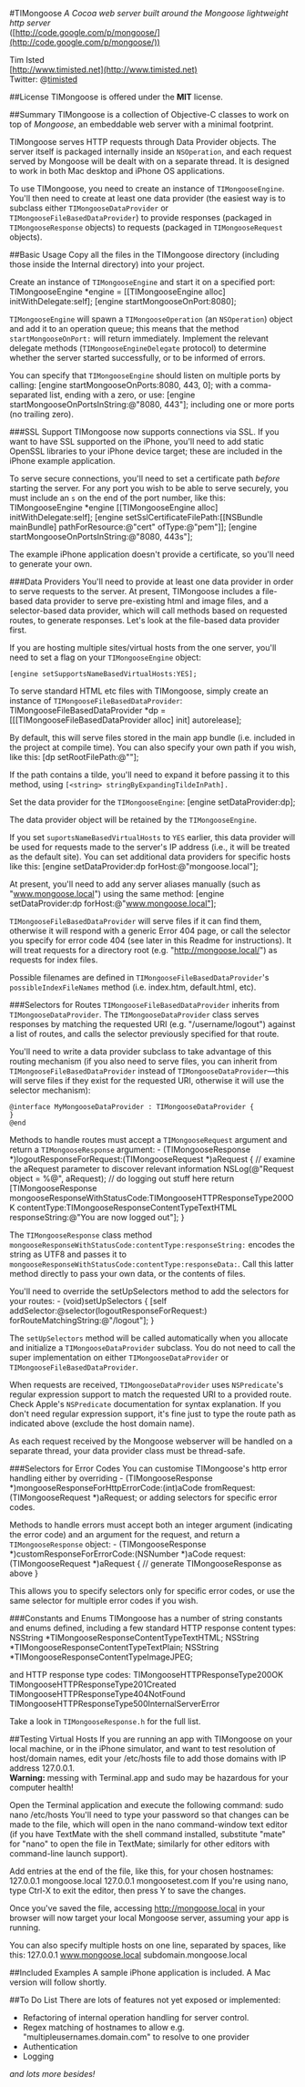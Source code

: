 #TIMongoose
*A Cocoa web server built around the Mongoose lightweight http server*  
([http://code.google.com/p/mongoose/](http://code.google.com/p/mongoose/))

Tim Isted  
[http://www.timisted.net](http://www.timisted.net)  
Twitter: @[timisted](http://twitter.com/timisted)

##License
TIMongoose is offered under the **MIT** license.

##Summary
TIMongoose is a collection of Objective-C classes to work on top of *Mongoose*, an embeddable web server with a minimal footprint.

TIMongoose serves HTTP requests through Data Provider objects. The server itself is packaged internally inside an `NSOperation`, and each request served by Mongoose will be dealt with on a separate thread. It is designed to work in both Mac desktop and iPhone OS applications.

To use TIMongoose, you need to create an instance of `TIMongooseEngine`. You'll then need to create at least one data provider (the easiest way is to subclass either `TIMongooseDataProvider` or `TIMongooseFileBasedDataProvider`) to provide responses (packaged in `TIMongooseResponse` objects) to requests (packaged in `TIMongooseRequest` objects).

##Basic Usage
Copy all the files in the TIMongoose directory (including those inside the Internal directory) into your project.

Create an instance of `TIMongooseEngine` and start it on a specified port:
    TIMongooseEngine *engine = [[TIMongooseEngine alloc] initWithDelegate:self];
    [engine startMongooseOnPort:8080];

`TIMongooseEngine` will spawn a `TIMongooseOperation` (an `NSOperation`) object and add it to an operation queue; this means that the method `startMongooseOnPort:` will return immediately. Implement the relevant delegate methods (`TIMongooseEngineDelegate` protocol) to determine whether the server started successfully, or to be informed of errors.

You can specify that `TIMongooseEngine` should listen on multiple ports by calling:
    [engine startMongooseOnPorts:8080, 443, 0];
with a comma-separated list, ending with a zero, or use:
    [engine startMongooseOnPortsInString:@"8080, 443"];
including one or more ports (no trailing zero).

###SSL Support
TIMongoose now supports connections via SSL. If you want to have SSL supported on the iPhone, you'll need to add static OpenSSL libraries to your iPhone device target; these are included in the iPhone example application.

To serve secure connections, you'll need to set a certificate path *before* starting the server. For any port you wish to be able to serve securely, you must include an `s` on the end of the port number, like this:
    TIMongooseEngine *engine [[TIMongooseEngine alloc] initWithDelegate:self];
    [engine setSslCertificateFilePath:[[NSBundle mainBundle] pathForResource:@"cert" ofType:@"pem"]];
    [engine startMongooseOnPortsInString:@"8080, 443s"];

The example iPhone application doesn't provide a certificate, so you'll need to generate your own.

###Data Providers
You'll need to provide at least one data provider in order to serve requests to the server. At present, TIMongoose includes a file-based data provider to serve pre-existing html and image files, and a selector-based data provider, which will call methods based on requested routes, to generate responses. Let's look at the file-based data provider first.

If you are hosting multiple sites/virtual hosts from the one server, you'll need to set a flag on your `TIMongooseEngine` object:

    [engine setSupportsNameBasedVirtualHosts:YES];

To serve standard HTML etc files with TIMongoose, simply create an instance of `TIMongooseFileBasedDataProvider`:
    TIMongooseFileBasedDataProvider *dp = [[[TIMongooseFileBasedDataProvider alloc] init] autorelease];

By default, this will serve files stored in the main app bundle (i.e. included in the project at compile time). You can also specify your own path if you wish, like this:
    [dp setRootFilePath:@"<some path string>"];

If the path contains a tilde, you'll need to expand it before passing it to this method, using `[<string> stringByExpandingTildeInPath].`

Set the data provider for the `TIMongooseEngine`:
    [engine setDataProvider:dp];

The data provider object will be retained by the `TIMongooseEngine`.

If you set `suportsNameBasedVirtualHosts` to `YES` earlier, this data provider will be used for requests made to the server's IP address (i.e., it will be treated as the default site). You can set additional data providers for specific hosts like this:
    [engine setDataProvider:dp forHost:@"mongoose.local"];

At present, you'll need to add any server aliases manually (such as "www.mongoose.local") using the same method:
    [engine setDataProvider:dp forHost:@"www.mongoose.local"];

`TIMongooseFileBasedDataProvider` will serve files if it can find them, otherwise it will respond with a generic Error 404 page, or call the selector you specify for error code 404 (see later in this Readme for instructions). It will treat requests for a directory root (e.g. "http://mongoose.local/") as requests for index files.

Possible filenames are defined in `TIMongooseFileBasedDataProvider`'s `possibleIndexFileNames` method (i.e. index.htm, default.html, etc).

###Selectors for Routes
`TIMongooseFileBasedDataProvider` inherits from `TIMongooseDataProvider`. The `TIMongooseDataProvider` class serves responses by matching the requested URI (e.g. "/username/logout") against a list of routes, and calls the selector previously specified for that route.

You'll need to write a data provider subclass to take advantage of this routing mechanism (if you also need to serve files, you can inherit from `TIMongooseFileBasedDataProvider` instead of `TIMongooseDataProvider`—this will serve files if they exist for the requested URI, otherwise it will use the selector mechanism):

    @interface MyMongooseDataProvider : TIMongooseDataProvider {
    }
    @end

Methods to handle routes must accept a `TIMongooseRequest` argument and return a `TIMongooseResponse` argument:
    - (TIMongooseResponse *)logoutResponseForRequest:(TIMongooseRequest *)aRequest
    {
       // examine the aRequest parameter to discover relevant information
       NSLog(@"Request object = %@", aRequest);
       // do logging out stuff here 
       return [TIMongooseResponse
                mongooseResponseWithStatusCode:TIMongooseHTTPResponseType200OK
                                   contentType:TIMongooseResponseContentTypeTextHTML
                                responseString:@"<html><body>You are now logged out</body></html>"];
    }

The `TIMongooseResponse` class method `mongooseResponseWithStatusCode:contentType:responseString:` encodes the string as UTF8 and passes it to `mongooseResponseWithStatusCode:contentType:responseData:`. Call this latter method directly to pass your own data, or the contents of files.

You'll need to override the setUpSelectors method to add the selectors for your routes:
    - (void)setUpSelectors
    {
        [self addSelector:@selector(logoutResponseForRequest:) forRouteMatchingString:@"/logout"];
    }

The `setUpSelectors` method will be called automatically when you allocate and initialize a `TIMongooseDataProvider` subclass. You do not need to call the super implementation on either `TIMongooseDataProvider` or `TIMongooseFileBasedDataProvider`.

When requests are received, `TIMongooseDataProvider` uses `NSPredicate`'s regular expression support to match the requested URI to a provided route. Check Apple's `NSPredicate` documentation for syntax explanation. If you don't need regular expression support, it's fine just to type the route path as indicated above (exclude the host domain name).

As each request received by the Mongoose webserver will be handled on a separate thread, your data provider class must be thread-safe.

###Selectors for Error Codes
You can customise TIMongoose's http error handling either by overriding
    - (TIMongooseResponse *)mongooseResponseForHttpErrorCode:(int)aCode fromRequest:(TIMongooseRequest *)aRequest;
or adding selectors for specific error codes.

Methods to handle errors must accept both an integer argument (indicating the error code) and an argument for the request, and return a `TIMongooseResponse` object:
    - (TIMongooseResponse *)customResponseForErrorCode:(NSNumber *)aCode request:(TIMongooseRequest *)aRequest
    {
        // generate TIMongooseResponse as above
    }

This allows you to specify selectors only for specific error codes, or use the same selector for multiple error codes if you wish.

###Constants and Enums
TIMongoose has a number of string constants and enums defined, including a few standard HTTP response content types:
    NSString *TIMongooseResponseContentTypeTextHTML;
    NSString *TIMongooseResponseContentTypeTextPlain;
    NSString *TIMongooseResponseContentTypeImageJPEG;

and HTTP response type codes:
    TIMongooseHTTPResponseType200OK
    TIMongooseHTTPResponseType201Created
    TIMongooseHTTPResponseType404NotFound
    TIMongooseHTTPResponseType500InternalServerError

Take a look in `TIMongooseResponse.h` for the full list.

##Testing Virtual Hosts
If you are running an app with TIMongoose on your local machine, or in the iPhone simulator, and want to test resolution of host/domain names, edit your /etc/hosts file to add those domains with IP address 127.0.0.1.   
**Warning:** messing with Terminal.app and sudo may be hazardous for your computer health!

Open the Terminal application and execute the following command:
    sudo nano /etc/hosts
You'll need to type your password so that changes can be made to the file, which will open in the nano command-window text editor (if you have TextMate with the shell command installed, substitute "mate" for "nano" to open the file in TextMate; similarly for other editors with command-line launch support).

Add entries at the end of the file, like this, for your chosen hostnames:
    127.0.0.1          mongoose.local
    127.0.0.1          mongoosetest.com
If you're using nano, type Ctrl-X to exit the editor, then press Y to save the changes.

Once you've saved the file, accessing http://mongoose.local in your browser will now target your local Mongoose server, assuming your app is running.

You can also specify multiple hosts on one line, separated by spaces, like this:
    127.0.0.1          www.mongoose.local subdomain.mongoose.local

##Included Examples
A sample iPhone application is included. A Mac version will follow shortly.

##To Do List
There are lots of features not yet exposed or implemented:

* Refactoring of internal operation handling for server control.
* Regex matching of hostnames to allow e.g. "multipleusernames.domain.com" to resolve to one provider
* Authentication
* Logging

*and lots more besides!*